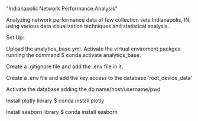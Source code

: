 "Indianapolis Network Performance Analysis"

Analyzing network performance data of few collection sets Indianapolis, IN, using various data visualization techniques and statistical analysis.

Set Up:

Upload the analytics_base.yml.
Activate the virtual enviroment packges running the command $ conda activate analytics_base.

Create a .gitignore file and add the .env file in it.

Create a .env file and add the key access to the database 'root_device_data'

Activate the database adding the db name/host/username/pwd

Install plotly library $ conda install plotly

Install seaborn library $ conda install seaborn
